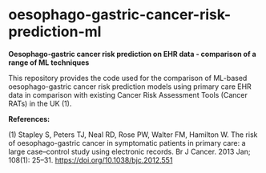 # oesophago-gastric-cancer-risk-prediction-ml
**Oesophago-gastric cancer risk prediction on EHR data - comparison of a range of ML techniques**

This repository provides the code used for the comparison of ML-based oesophago-gastric cancer risk prediction models using primary care EHR data in comparison with existing Cancer Risk Assessment Tools (Cancer RATs) in the UK (1).



**References:**

(1) Stapley S, Peters TJ, Neal RD, Rose PW, Walter FM, Hamilton W. The risk of oesophago-gastric cancer in symptomatic patients in primary care: a large case–control study using electronic records. Br J Cancer. 2013 Jan; 108(1): 25–31. https://doi.org/10.1038/bjc.2012.551

